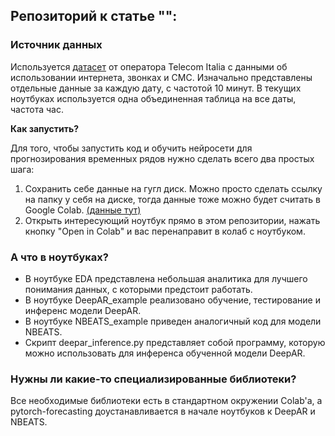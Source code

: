 ## Репозиторий к статье "":

### **Источник данных**
Используется [датасет](https://drive.google.com/drive/folders/1KQa7D8k_eyIHnFm_hKQeL4-2fRQHKCqU?usp=sharing) от оператора Telecom Italia с данными об использовании интернета, звонках и СМС.
Изначально представлены отдельные данные за каждую дату, с частотой 10 минут.
В текущих ноутбуках используется одна объединенная таблица на все даты, частота час. 

**Как запустить?**

Для того, чтобы запустить код и обучить нейросети для прогнозирования временных рядов нужно сделать всего два простых шага:
1. Сохранить себе данные на гугл диск. Можно просто сделать ссылку на папку у себя на диске, тогда данные тоже можно будет считать в Google Colab. [(данные тут)](https://drive.google.com/drive/folders/1KQa7D8k_eyIHnFm_hKQeL4-2fRQHKCqU?usp=sharing)
2. Открыть интересующий ноутбук прямо в этом репозитории, нажать кнопку "Open in Colab" и вас перенаправит в колаб с ноутбуком.

### **А что в ноутбуках?**

- В ноутбуке EDA представлена небольшая аналитика для лучшего понимания данных, с которыми предстоит работать.
- В ноутбуке DeepAR_example реализовано обучение, тестирование и инференс модели DeepAR.
- В  ноутбуке NBEATS_example приведен аналогичный код для модели NBEATS.
- Скрипт deepar_inference.py представляет собой программу, которую можно использовать для инференса обученной модели DeepAR.

### **Нужны ли какие-то специализированные библиотеки?**

Все необходимые библиотеки есть в стандартном окружении Colab'а, а pytorch-forecasting доустанавливается в начале ноутбуков к DeepAR и NBEATS.
